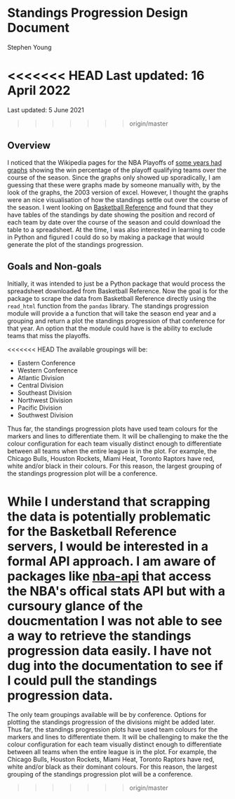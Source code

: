 # Standings Progression Design Document

Stephen Young

<<<<<<< HEAD
Last updated: 16 April 2022
=======
Last updated: 5 June 2021
>>>>>>> origin/master

## Overview

I noticed that the Wikipedia pages for the NBA Playoffs of [some years had
graphs](https://en.wikipedia.org/wiki/2010_NBA_playoffs) showing the win
percentage of the playoff qualifying teams over the course of the season.
Since the graphs only showed up sporadically, I am guessing that these were
graphs made by someone manually with, by the look of the graphs, the 2003
version of excel. However, I thought the graphs were an nice visualisation of
how the standings settle out over the course of the season. I went looking on
[Basketball Reference](https://www.basketball-reference.com/) and found that
they have tables of the standings by date showing the position and record of
each team by date over the course of the season and could download the table
to a spreadsheet. At the time, I was also interested in learning to code in
Python and figured I could do so by making a package that would generate the
plot of the standings progression.

## Goals and Non-goals

Initially, it was intended to just be a Python package that would process the
spreadsheet downloaded from Basketball Reference. Now the goal is for the
package to scrape the data from Basketball Reference directly using the
`read_html` function from the `pandas` library. The standings progression
module will provide a a function that will take the season end year and a
grouping and return a plot the standings progression of that conference for
that year. An option that the module could have is the ability to exclude
teams that miss the playoffs.

<<<<<<< HEAD
The available groupings will be:

- Eastern Conference
- Western Conference
- Atlantic Division
- Central Division
- Southeast Division
- Northwest Division
- Pacific Division
- Southwest Division

Thus far, the standings progression plots have used team colours for the
markers and lines to differentiate them. It will be challenging to make the
the colour configuration for each team visually distinct enough to
differentiate between all teams when the entire league is in the plot. For
example, the Chicago Bulls, Houston Rockets, Miami Heat, Toronto Raptors have
red, white and/or black in their colours. For this reason, the largest
grouping of the standings progression plot will be a conference.

While I understand that scrapping the data is potentially problematic for the
Basketball Reference servers, I would be interested in a formal API approach.
I am aware of packages like [nba-api](https://pypi.org/project/nba-api/) that
access the NBA's offical stats API but with a cursoury glance of the
doucmentation I was not able to see a way to retrieve the standings progression
data easily. I have not dug into the documentation to see if I could pull the
standings progression data.
=======
The only team groupings available will be by conference. Options for plotting
the standings progression of the divisions might be added later.
Thus far, the standings progression plots have used team colours for the
markers and lines to differentiate them. It will be challenging to make the the
colour configuration for each team visually distinct enough to differentiate
between all teams when the entire league is in the plot. For example, the
Chicago Bulls, Houston Rockets, Miami Heat, Toronto Raptors have red, white
and/or black as their dominant colours. For this reason, the largest grouping
of the standings progression plot will be a conference.
>>>>>>> origin/master
